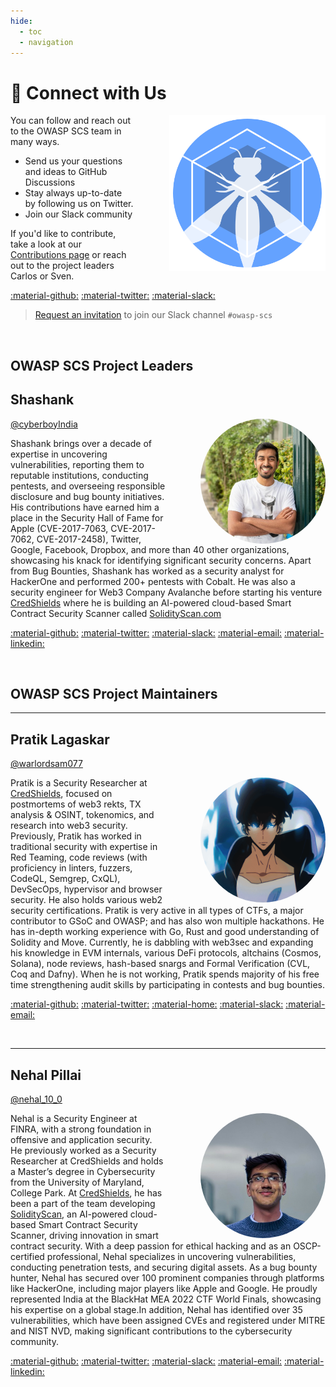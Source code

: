 ```yaml
---
hide:
  - toc
  - navigation
---
```


# &#128172; Connect with Us

<img src="../assets/logo_circle.png" width="250px" style="margin-left: 4em; margin-top: 0em;" align="right">

You can follow and reach out to the OWASP SCS team in many ways.

- Send us your questions and ideas to GitHub Discussions
- Stay always up-to-date by following us on Twitter.
- Join our Slack community

If you'd like to contribute, take a look at our [Contributions page](contributing.md) or reach out to the project leaders Carlos or Sven.

[:material-github:](https://github.com/OWASP/owasp-scs/discussions)
[:material-twitter:](https://x.com/scs_owasp)
[:material-slack:](https://owasp.slack.com/archives/C07MNDE6TPZ)

> [Request an invitation](https://owasp.slack.com/archives/C07MNDE6TPZ) to join our Slack channel `#owasp-scs`

<br>

## OWASP SCS Project Leaders

## Shashank
[@cyberboyIndia](https://x.com/cyberboyIndia)
<a href="https://credshields.com/#about_sec">
    <img src="../assets/shashank.jpg" 
         width="200px" 
         style="border-radius: 50%; margin-left: 4em; cursor: pointer;" 
         align="right" 
         title="Shashank-Credshields">
</a>

Shashank brings over a decade of expertise in uncovering vulnerabilities, reporting them to reputable institutions, conducting pentests, and overseeing responsible disclosure and bug bounty initiatives. His contributions have earned him a place in the Security Hall of Fame for Apple (CVE-2017-7063, CVE-2017-7062, CVE-2017-2458), Twitter, Google, Facebook, Dropbox, and more than 40 other organizations, showcasing his knack for identifying significant security concerns.
Apart from Bug Bounties, Shashank has worked as a security analyst for HackerOne and performed 200+ pentests with Cobalt. He was also a security engineer for Web3 Company Avalanche before starting his venture [CredShields](https://credshields.com) where he is building an AI-powered cloud-based Smart Contract Security Scanner called [SolidityScan.com](https://solidityscan.com)

[:material-github:](https://github.com/shashank-in)
[:material-twitter:](https://twitter.com/cyberboyIndia)
[:material-slack:](https://owasp.slack.com/team/U07DDRG0ANM)
[:material-email:](mailto:shashank@credshields.com)
[:material-linkedin:](https://linkedin.com/in/shashank-in)

<br>

## OWASP SCS Project Maintainers

---
## Pratik Lagaskar
[@warlordsam077](https://www.linkedin.com/in/pratik-lagaskar/)

<a href="https://warlordsam07.github.io">
    <img src="../assets/pratik.gif" 
         width="200px" 
         style="border-radius: 50%; margin-left: 4em; cursor: pointer;" 
         align="right" 
         title="Pratik's Placeholder Image">
</a>

Pratik is a Security Researcher at [CredShields](https://credshields.com), focused on postmortems of web3 rekts, TX analysis & OSINT, tokenomics, and research into web3 security. Previously, Pratik has worked in traditional security with expertise in Red Teaming, code reviews (with proficiency in linters, fuzzers, CodeQL, Semgrep, CxQL), DevSecOps, hypervisor and browser security. He also holds various web2 security certifications. Pratik is very active in all types of CTFs, a major contributor to GSoC and OWASP; and has also won multiple hackathons. He has in-depth working experience with Go, Rust and good understanding of Solidity and Move. Currently, he is dabbling with web3sec and expanding his knowledge in EVM internals, various DeFi protocols, altchains (Cosmos, Solana), node reviews, hash-based snargs and Formal Verification (CVL, Coq and Dafny). When he is not working, Pratik spends majority of his free time strengthening audit skills by participating in contests and bug bounties. 

[:material-github:](https://github.com/WarlordSam07/)
[:material-twitter:](https://x.com/warlordsam077)
[:material-home:](https://pratiklagaskar.com)
[:material-slack:](https://owasp.slack.com/team/U05LH9JSBM1)
[:material-email:](mailto:pratik.lagaskar@owasp.org)



<br>

---


## Nehal Pillai
[@nehal_10_0](https://x.com/nehal_10_0)

<img src="../assets/nehal.jpg" width="200px" style="border-radius: 50%; margin-left: 4em;" align="right">

Nehal is a Security Engineer at FINRA, with a strong foundation in offensive and application security. He previously worked as a Security Researcher at CredShields and holds a Master’s degree in Cybersecurity from the University of Maryland, College Park. At [CredShields](https://credshields.com), he has been a part of the team developing [SolidityScan](https://solidityscan.com), an AI-powered cloud-based Smart Contract Security Scanner, driving innovation in smart contract security. With a deep passion for ethical hacking and as an OSCP-certified professional, Nehal specializes in uncovering vulnerabilities, conducting penetration tests, and securing digital assets. As a bug bounty hunter, Nehal has secured over 100 prominent companies through platforms like HackerOne, including major players like Apple and Google. He proudly represented India at the BlackHat MEA 2022 CTF World Finals, showcasing his expertise on a global stage.In addition, Nehal has identified over 35 vulnerabilities, which have been assigned CVEs and registered under MITRE and NIST NVD, making significant contributions to the cybersecurity community.

[:material-github:](https://github.com/nehalr777)
[:material-twitter:](https://x.com/nehal_10_0)
[:material-slack:](https://owasp.slack.com/team/U07PD9KBPAL)
[:material-email:](nehalrajesh10@gmail.com)
[:material-linkedin:](https://www.linkedin.com/in/nehal-pillai/)

<br>

